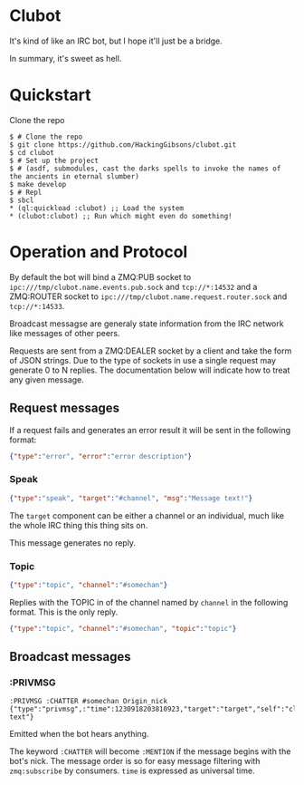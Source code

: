 # Clubot
It's kind of like an IRC bot, but I hope it'll just be a bridge.

In summary, it's sweet as hell.

# Quickstart
Clone the repo

```
$ # Clone the repo
$ git clone https://github.com/HackingGibsons/clubot.git
$ cd clubot
$ # Set up the project
$ # (asdf, submodules, cast the darks spells to invoke the names of the ancients in eternal slumber)
$ make develop
$ # Repl
$ sbcl
* (ql:quickload :clubot) ;; Load the system
* (clubot:clubot) ;; Run which might even do something!
```

# Operation and Protocol
By default the bot will bind a ZMQ:PUB socket to `ipc:///tmp/clubot.name.events.pub.sock` and `tcp://*:14532`
and a ZMQ:ROUTER socket to `ipc:///tmp/clubot.name.request.router.sock` and `tcp://*:14533`.

Broadcast messagse are generaly state information from the IRC network like messages of other peers.

Requests are sent from a ZMQ:DEALER socket by a client and take the form of JSON strings. Due to the type
of sockets in use a single request may generate 0 to N replies. The documentation below will indicate how
to treat any given message.

## Request messages
If a request fails and generates an error result it will be sent in the following format:

```json
{"type":"error", "error":"error description"}
```

### Speak
```json
{"type":"speak", "target":"#channel", "msg":"Message text!"}
```
The `target` component can be either a channel or an individual, much like the whole IRC thing this thing
sits on.

This message generates no reply.

### Topic
```json
{"type":"topic", "channel":"#somechan"}
```

Replies with the TOPIC in of the channel named by `channel` in the following format. This is the only reply.

```json
{"type":"topic", "channel":"#somechan", "topic":"topic"}
```

## Broadcast messages
### :PRIVMSG
```
:PRIVMSG :CHATTER #somechan Origin_nick {"type":"privmsg",:"time":1230918203810923,"target":"target","self":"clubot","from":"Origin_nick","msg":"Message text"}
```

Emitted when the bot hears anything.

The keyword `:CHATTER` will become `:MENTION` if the message begins with the bot's nick. The message order is so
for easy message filtering with `zmq:subscribe` by consumers. `time` is expressed as universal time.